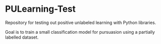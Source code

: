 # PULearning-Test
Repository for testing out positive unlabeled learning with Python libraries.

Goal is to train a small classification model for pursuasion using a partially labelled dataset.
